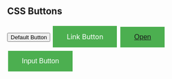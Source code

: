 
<!DOCTYPE html>
<html>
<head>
<style>
.button {
  background-color: #4CAF50;
  border: none;
  color: white;
  padding: 15px 32px;
  text-align: center;
  text-decoration: none;
  display: inline-block;
  font-size: 16px;
  margin: 4px 2px;
  cursor: pointer;
}
</style>
</head>
<body>

<h2>CSS Buttons</h2>

<button>Default Button</button>
<a href="#" class="button">Link Button</a>
<button class="button"><a href="https://docs.google.com/document/d/1ovg93RR4rp8Y0S1OFaowNRTEUdhwuoojuD-88pYi0SM/edit?pli=1">Open</a></button>
<input type="button" class="button" value="Input Button">

</body>
</html>



